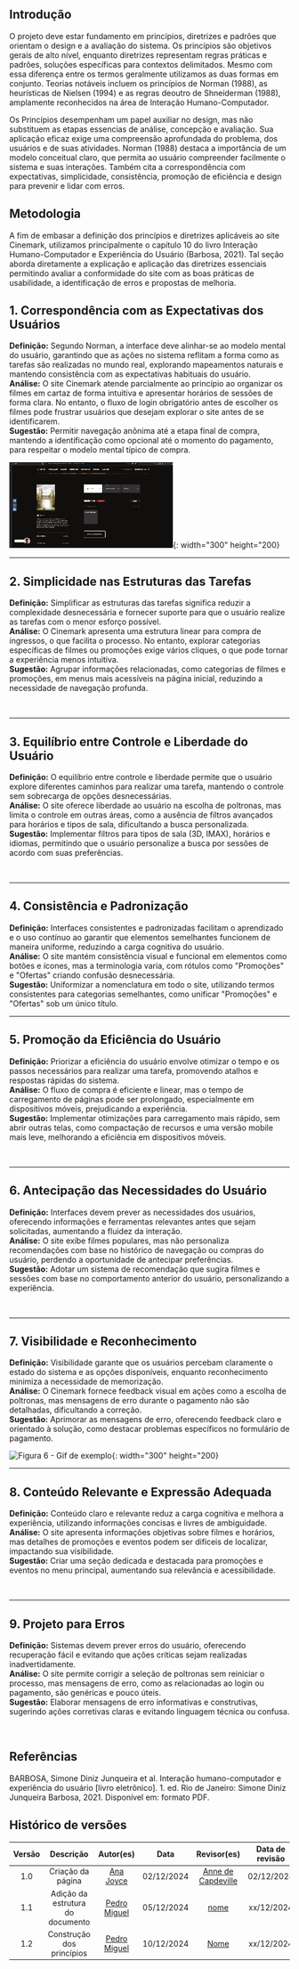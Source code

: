 ## Introdução 

O projeto deve estar fundamento em princípios, diretrizes e padrões que orientam o design e a avaliação do sistema. Os princípios são objetivos gerais de alto nível, enquanto diretrizes representam regras práticas e padrões, soluções específicas para contextos delimitados. Mesmo com essa diferença entre os termos geralmente utilizamos as duas formas em conjunto. Teorias notáveis incluem os princípios de Norman (1988), as heurísticas de Nielsen (1994) e as regras deoutro de Shneiderman (1988), amplamente reconhecidos na área de Interação Humano-Computador. 

Os Princípios desempenham um papel auxiliar no design, mas não substituem as etapas essencias de análise, concepção e avaliação. Sua aplicação eficaz exige uma compreensão aprofundada do problema, dos usuários e de suas atividades. Norman (1988) destaca a importância de um modelo conceitual claro, que permita ao usuário compreender facilmente o sistema e suas interações. Também cita a correspondência com expectativas, simplicidade, consistência, promoção de eficiência e design para prevenir e lidar com erros.

## Metodologia


A fim de embasar a definição dos princípios e diretrizes aplicáveis ao site Cinemark, utilizamos principalmente o capítulo 10 do livro Interação Humano-Computador e Experiência do Usuário (Barbosa, 2021). Tal seção aborda diretamente a explicação e aplicação das diretrizes essenciais permitindo avaliar a conformidade do site com as boas práticas de usabilidade, a identificação de erros e propostas de melhoria.


## 1. Correspondência com as Expectativas dos Usuários  
**Definição:** Segundo Norman, a interface deve alinhar-se ao modelo mental do usuário, garantindo que as ações no sistema reflitam a forma como as tarefas são realizadas no mundo real, explorando mapeamentos naturais e mantendo consistência com as expectativas habituais do usuário.  
**Análise:** O site Cinemark atende parcialmente ao princípio ao organizar os filmes em cartaz de forma intuitiva e apresentar horários de sessões de forma clara. No entanto, o fluxo de login obrigatório antes de escolher os filmes pode frustrar usuários que desejam explorar o site antes de se identificarem.  
**Sugestão:** Permitir navegação anônima até a etapa final de compra, mantendo a identificação como opcional até o momento do pagamento, para respeitar o modelo mental típico de compra.

![Figura 1 - Gif de exemplo](../assets/princ-expect-usuario.gif){: width="300" height="200}

---

## 2. Simplicidade nas Estruturas das Tarefas  
**Definição:** Simplificar as estruturas das tarefas significa reduzir a complexidade desnecessária e fornecer suporte para que o usuário realize as tarefas com o menor esforço possível.  
**Análise:** O Cinemark apresenta uma estrutura linear para compra de ingressos, o que facilita o processo. No entanto, explorar categorias específicas de filmes ou promoções exige vários cliques, o que pode tornar a experiência menos intuitiva.  
**Sugestão:** Agrupar informações relacionadas, como categorias de filmes e promoções, em menus mais acessíveis na página inicial, reduzindo a necessidade de navegação profunda.

![]()

---

## 3. Equilíbrio entre Controle e Liberdade do Usuário  
**Definição:** O equilíbrio entre controle e liberdade permite que o usuário explore diferentes caminhos para realizar uma tarefa, mantendo o controle sem sobrecarga de opções desnecessárias.  
**Análise:** O site oferece liberdade ao usuário na escolha de poltronas, mas limita o controle em outras áreas, como a ausência de filtros avançados para horários e tipos de sala, dificultando a busca personalizada.  
**Sugestão:** Implementar filtros para tipos de sala (3D, IMAX), horários e idiomas, permitindo que o usuário personalize a busca por sessões de acordo com suas preferências.

![]()

---

## 4. Consistência e Padronização  
**Definição:** Interfaces consistentes e padronizadas facilitam o aprendizado e o uso contínuo ao garantir que elementos semelhantes funcionem de maneira uniforme, reduzindo a carga cognitiva do usuário.  
**Análise:** O site mantém consistência visual e funcional em elementos como botões e ícones, mas a terminologia varia, com rótulos como "Promoções" e "Ofertas" criando confusão desnecessária.  
**Sugestão:** Uniformizar a nomenclatura em todo o site, utilizando termos consistentes para categorias semelhantes, como unificar "Promoções" e "Ofertas" sob um único título.

---

## 5. Promoção da Eficiência do Usuário  
**Definição:** Priorizar a eficiência do usuário envolve otimizar o tempo e os passos necessários para realizar uma tarefa, promovendo atalhos e respostas rápidas do sistema.  
**Análise:** O fluxo de compra é eficiente e linear, mas o tempo de carregamento de páginas pode ser prolongado, especialmente em dispositivos móveis, prejudicando a experiência.  
**Sugestão:** Implementar otimizações para carregamento mais rápido, sem abrir outras telas, como compactação de recursos e uma versão mobile mais leve, melhorando a eficiência em dispositivos móveis.

![]()

---

## 6. Antecipação das Necessidades do Usuário  
**Definição:** Interfaces devem prever as necessidades dos usuários, oferecendo informações e ferramentas relevantes antes que sejam solicitadas, aumentando a fluidez da interação.  
**Análise:** O site exibe filmes populares, mas não personaliza recomendações com base no histórico de navegação ou compras do usuário, perdendo a oportunidade de antecipar preferências.  
**Sugestão:** Adotar um sistema de recomendação que sugira filmes e sessões com base no comportamento anterior do usuário, personalizando a experiência.

![]()

---

## 7. Visibilidade e Reconhecimento  
**Definição:** Visibilidade garante que os usuários percebam claramente o estado do sistema e as opções disponíveis, enquanto reconhecimento minimiza a necessidade de memorização.  
**Análise:** O Cinemark fornece feedback visual em ações como a escolha de poltronas, mas mensagens de erro durante o pagamento não são detalhadas, dificultando a correção.  
**Sugestão:** Aprimorar as mensagens de erro, oferecendo feedback claro e orientado à solução, como destacar problemas específicos no formulário de pagamento.

![Figura 6 - Gif de exemplo](../assets/princ-visib-recon.gif){: width="300" height="200}

---

## 8. Conteúdo Relevante e Expressão Adequada  
**Definição:** Conteúdo claro e relevante reduz a carga cognitiva e melhora a experiência, utilizando informações concisas e livres de ambiguidade.  
**Análise:** O site apresenta informações objetivas sobre filmes e horários, mas detalhes de promoções e eventos podem ser difíceis de localizar, impactando sua visibilidade.  
**Sugestão:** Criar uma seção dedicada e destacada para promoções e eventos no menu principal, aumentando sua relevância e acessibilidade.

![]()

---

## 9. Projeto para Erros  
**Definição:** Sistemas devem prever erros do usuário, oferecendo recuperação fácil e evitando que ações críticas sejam realizadas inadvertidamente.  
**Análise:** O site permite corrigir a seleção de poltronas sem reiniciar o processo, mas mensagens de erro, como as relacionadas ao login ou pagamento, são genéricas e pouco úteis.  
**Sugestão:** Elaborar mensagens de erro informativas e construtivas, sugerindo ações corretivas claras e evitando linguagem técnica ou confusa.

![]()

## Referências

BARBOSA, Simone Diniz Junqueira et al. Interação humano-computador e experiência do usuário [livro eletrônico]. 1. ed. Rio de Janeiro: Simone Diniz Junqueira Barbosa, 2021. Disponível em: formato PDF.

## Histórico de versões

| Versão |     Descrição      |                     Autor(es)                     |    Data    |                     Revisor(es)                     | Data de revisão |
| :----: | :----------------: | :-----------------------------------------------: | :--------: | :-------------------------------------------------: | :-------------: |
|  1.0   | Criação da página | [Ana Joyce](https://github.com/anajoyceamorim) | 02/12/2024 | [Anne de Capdeville](https://github.com/nanecapde) |   02/12/2024   |
|  1.1  | Adição da estrutura do documento | [Pedro Miguel](https://github.com/pedroMADBR) | 05/12/2024 | [nome](https://github.com/user) |   xx/12/2024   |
|  1.2   | Construção dos princípios | [Pedro Miguel](https://github.com/pedroMADBR) | 10/12/2024 | [Nome](https://github.com/Nome) |   xx/12/2024   |

